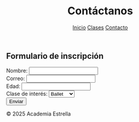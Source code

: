 <!DOCTYPE html>
<html lang="es">
<head>
  <meta charset="UTF-8">
  <title>Contacto</title>
  <link rel="stylesheet" href="css/estilos.css">
</head>
<body>
  <header>
    <h1>Contáctanos</h1>
    <nav>
      <a href="index.html">Inicio</a>
      <a href="clases.html">Clases</a>
      <a href="contacto.html">Contacto</a>
    </nav>
  </header>

  <main>
    <h2>Formulario de inscripción</h2>
    <form>
      <label>Nombre: <input type="text" name="nombre"></label><br>
      <label>Correo: <input type="email" name="correo"></label><br>
      <label>Edad: <input type="number" name="edad"></label><br>
      <label>Clase de interés:
        <select>
          <option>Ballet</option>
          <option>Jazz</option>
          <option>Hip-hop</option>
        </select>
      </label><br>
      <input type="submit" value="Enviar">
    </form>
  </main>

  <footer>
    <p>&copy; 2025 Academia Estrella</p>
  </footer>
</body>
</html>
